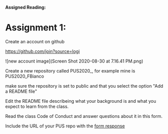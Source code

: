 **Assigned Reading:**



# Assignment 1:
Create an account on github

https://github.com/join?source=logi

![new account image](Screen Shot 2020-08-30 at 7.16.41 PM.png)

Create a new repository called PUS2020_<Firstinitial><Lastname>, for example mine is PUS2020_FBianco

make sure the repository is set to public and that you select the option "Add a README file"

Edit the README file describeing what your background is and what you expect to learn from the class.

Read the class Code of Conduct and answer questions about it in this form.

Include the URL of your PUS repo with the [form response](https://forms.gle/W6QjYjLGWp7nF7w37)

